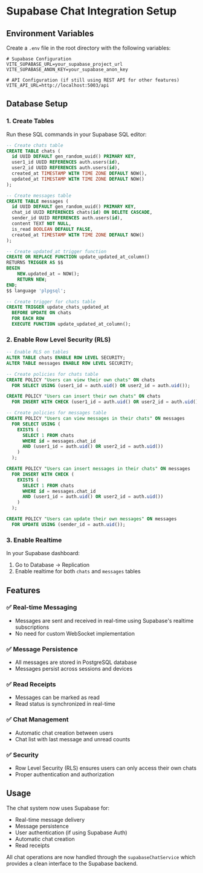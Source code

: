 # Supabase Chat Integration Setup

## Environment Variables

Create a `.env` file in the root directory with the following variables:

```env
# Supabase Configuration
VITE_SUPABASE_URL=your_supabase_project_url
VITE_SUPABASE_ANON_KEY=your_supabase_anon_key

# API Configuration (if still using REST API for other features)
VITE_API_URL=http://localhost:5003/api
```

## Database Setup

### 1. Create Tables

Run these SQL commands in your Supabase SQL editor:

```sql
-- Create chats table
CREATE TABLE chats (
  id UUID DEFAULT gen_random_uuid() PRIMARY KEY,
  user1_id UUID REFERENCES auth.users(id),
  user2_id UUID REFERENCES auth.users(id),
  created_at TIMESTAMP WITH TIME ZONE DEFAULT NOW(),
  updated_at TIMESTAMP WITH TIME ZONE DEFAULT NOW()
);

-- Create messages table
CREATE TABLE messages (
  id UUID DEFAULT gen_random_uuid() PRIMARY KEY,
  chat_id UUID REFERENCES chats(id) ON DELETE CASCADE,
  sender_id UUID REFERENCES auth.users(id),
  content TEXT NOT NULL,
  is_read BOOLEAN DEFAULT FALSE,
  created_at TIMESTAMP WITH TIME ZONE DEFAULT NOW()
);

-- Create updated_at trigger function
CREATE OR REPLACE FUNCTION update_updated_at_column()
RETURNS TRIGGER AS $$
BEGIN
    NEW.updated_at = NOW();
    RETURN NEW;
END;
$$ language 'plpgsql';

-- Create trigger for chats table
CREATE TRIGGER update_chats_updated_at 
  BEFORE UPDATE ON chats 
  FOR EACH ROW 
  EXECUTE FUNCTION update_updated_at_column();
```

### 2. Enable Row Level Security (RLS)

```sql
-- Enable RLS on tables
ALTER TABLE chats ENABLE ROW LEVEL SECURITY;
ALTER TABLE messages ENABLE ROW LEVEL SECURITY;

-- Create policies for chats table
CREATE POLICY "Users can view their own chats" ON chats
  FOR SELECT USING (user1_id = auth.uid() OR user2_id = auth.uid());

CREATE POLICY "Users can insert their own chats" ON chats
  FOR INSERT WITH CHECK (user1_id = auth.uid() OR user2_id = auth.uid());

-- Create policies for messages table
CREATE POLICY "Users can view messages in their chats" ON messages
  FOR SELECT USING (
    EXISTS (
      SELECT 1 FROM chats 
      WHERE id = messages.chat_id 
      AND (user1_id = auth.uid() OR user2_id = auth.uid())
    )
  );

CREATE POLICY "Users can insert messages in their chats" ON messages
  FOR INSERT WITH CHECK (
    EXISTS (
      SELECT 1 FROM chats 
      WHERE id = messages.chat_id 
      AND (user1_id = auth.uid() OR user2_id = auth.uid())
    )
  );

CREATE POLICY "Users can update their own messages" ON messages
  FOR UPDATE USING (sender_id = auth.uid());
```

### 3. Enable Realtime

In your Supabase dashboard:
1. Go to Database → Replication
2. Enable realtime for both `chats` and `messages` tables

## Features

### ✅ Real-time Messaging
- Messages are sent and received in real-time using Supabase's realtime subscriptions
- No need for custom WebSocket implementation

### ✅ Message Persistence
- All messages are stored in PostgreSQL database
- Messages persist across sessions and devices

### ✅ Read Receipts
- Messages can be marked as read
- Read status is synchronized in real-time

### ✅ Chat Management
- Automatic chat creation between users
- Chat list with last message and unread counts

### ✅ Security
- Row Level Security (RLS) ensures users can only access their own chats
- Proper authentication and authorization

## Usage

The chat system now uses Supabase for:
- Real-time message delivery
- Message persistence
- User authentication (if using Supabase Auth)
- Automatic chat creation
- Read receipts

All chat operations are now handled through the `supabaseChatService` which provides a clean interface to the Supabase backend.
